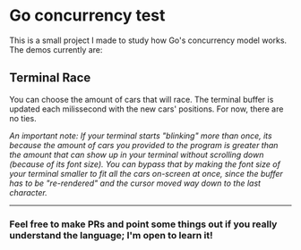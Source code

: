 # Go concurrency test

This is a small project I made to study how Go's concurrency model works. The demos currently are:

## Terminal Race
You can choose the amount of cars that will race. The terminal buffer is updated each milissecond with the new cars' positions. For now, there are no ties.

_An important note: If your terminal starts "blinking" more than once, its because the amount of cars you provided to the program is greater than the amount that can show up in your terminal without scrolling down (because of its font size). You can bypass that by making the font size of your terminal smaller to fit all the cars on-screen at once, since the buffer has to be "re-rendered" and the cursor moved way down to the last character._

---------------------------------------------
### Feel free to make PRs and point some things out if you really understand the language; I'm open to learn it!